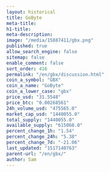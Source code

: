 ```yaml
---
layout: historical
title: GoByte
meta-title: 
h1-title: 
meta-description: 
image: "/media/15887411/gbx.png"
published: true
allow_search_engine: false
sitemap: false
enable_comment: false
sort_order: 416
permalink: "/en/gbx/discussion.html"
coin_a_symbol: "GBX"
coin_a_name: "GoByte"
coin_a_lower_case: "gbx"
price_usd: "31.5548"
price_btc: "0.00268561"
24h_volume_usd: "475565.0"
market_cap_usd: "1440055.0"
total_supply: "1440055.0"
available_supply: "615068.0"
percent_change_1h: "1.54"
percent_change_24h: "5.38"
percent_change_7d: "-21.06"
last_updated: "1517140763"
parent-url: "/en/gbx/"
author: Sam
---
```


